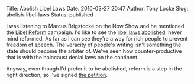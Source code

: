 Title: Abolish Libel Laws
Date: 2010-03-27 20:47
Author: Tony Locke
Slug: abolish-libel-laws
Status: published

I was listening to Marcus Brigstocke on the Now Show and he mentioned the [Libel Reform](http://libelreform.org/) campaign. I'd like to see the [libel laws abolished](http://www.polifesto.com/policies/22/), never mind reformed. As far as I can see they're a way for rich people to prevent freedom of speech. The veracity of people's writing isn't something the state should become the arbiter of. We've seen how counter-productive that is with the holocaust denial laws on the continent.  
  
[](http://libelreform.org/templates/libel_reform/images/top-mask.png)
  
Anyway, even though I'd prefer it to be abolished, reform is a step in the right direction, so I've signed [the petition](http://libelreform.org/sign).
